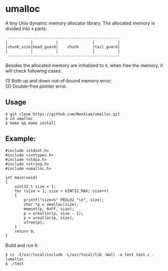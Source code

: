 # umalloc
A tiny Unix dynamic memory allocator library. The allocated memory is divided into `4` parts:  

	 -------------------------------------------------
	|          |          |               |          |
	|chunk_size|head_guard|    chunk      |tail_guard|
	|          |          |               |          |
     ------------------------------------------------- 
Besides the allocated memory are initialized to `0`, when free the memory, it will check following cases:  

(1) Both up and down out-of-bound memory error;  
(2) Double-free pointer error.  

## Usage 
	$ git clone https://github.com/NanXiao/umalloc.git
	$ cd umalloc
	$ make && make install

## Example:  

    #include <stdint.h>
    #include <inttypes.h>
    #include <stdio.h>
    #include <string.h>
    #include <umalloc.h>

    int main(void)
    {
        uint32_t size = 1;
        for (size = 1; size < UINT32_MAX; size++)
        {
            printf("size=%" PRIu32 "\n", size);
            char *p = umalloc(size);
            memset(p, 0xFF, size);
            p = urealloc(p, size - 1);
            p = urealloc(p, size);
            ufree(p);
        }
        return 0;
    }


Build and run it:  

	$ cc -I/usr/local/include -L/usr/local/lib -Wall -o test test.c -lumalloc
	$ ./test

